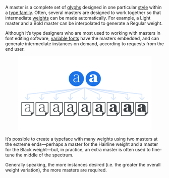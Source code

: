 
A master is a complete set of [glyphs](INSERT_URL) designed in one particular [style](INSERT_URL) within a [type family](INSERT_URL). Often, several masters are designed to work together so that intermediate [weights](INSERT_URL) can be made automatically. For example, a Light master and a Bold master can be interpolated to generate a Regular weight.

Although it’s type designers who are most used to working with masters in font editing software, [variable fonts](INSERT_URL) have the masters embedded, and can generate intermediate instances on demand, according to requests from the end user.

<figure>

![An abstract representation of masters and instances: Two “a” characters rendered in light and heavy weights represent the masters at the top, with multiple “a” characters rendered beneath, indicating the full range of weights created as instances.](images/thumbnail.svg)

</figure>

It’s possible to create a typeface with many weights using two masters at the extreme ends—perhaps a master for the Hairline weight and a master for the Black weight—but, in practice, an extra master is often used to fine-tune the middle of the spectrum.

Generally speaking, the more instances desired (i.e. the greater the overall weight variation), the more masters are required.

